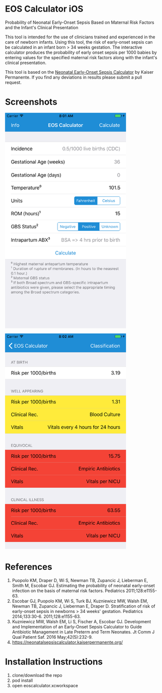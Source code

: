 # EOS Calculator iOS
Probability of Neonatal Early-Onset Sepsis Based on  Maternal Risk Factors and the Infant's Clinical Presentation

This tool is intended for the use of clinicians trained and experienced in the care of newborn infants. Using this tool, the risk of early-onset sepsis can be calculated in an infant born > 34 weeks gestation. The interactive calculator produces the probability of early onset sepsis per 1000 babies by entering values for the specified maternal risk factors along with the infant's clinical presentation.

This tool is based on the [Neonatal Early-Onset Sepsis Calculator](https://neonatalsepsiscalculator.kaiserpermanente.org/) by Kaiser Permanente. If you find any deviations in results please submit a pull request.
# Screenshots

<img src="./Screenshots/iphone55_eos_mainscreen.png?raw=true" width="400"><br>

<img src="./Screenshots/iphone55_eos_calculated.png?raw=true" width="400">

# References
1. Puopolo KM, Draper D, Wi S, Newman TB, Zupancic J, Lieberman E, Smith M, Escobar GJ. Estimating the probability of neonatal early-onset infection on the basis of maternal risk factors. Pediatrics 2011;128:e1155-63.
2. Escobar GJ, Puopolo KM, Wi S, Turk BJ, Kuzniewicz MW, Walsh EM, Newman TB, Zupancic J, Lieberman E, Draper D. Stratification of risk of early-onset sepsis in newborns > 34 weeks' gestation. Pediatrics 2014;133:30-6. 2011;128:e1155-63.
3. Kuzniewicz MW, Walsh EM, Li S, Fischer A, Escobar GJ. Development and Implementation of an Early-Onset Sepsis Calculator to Guide Antibiotic Management in Late Preterm and Term Neonates. Jt Comm J Qual Patient Saf. 2016 May;42(5):232-9.
4. https://neonatalsepsiscalculator.kaiserpermanente.org/ 

# Installation Instructions
1. clone/download the repo
2. pod install
3. open eoscalculator.xcworkspace